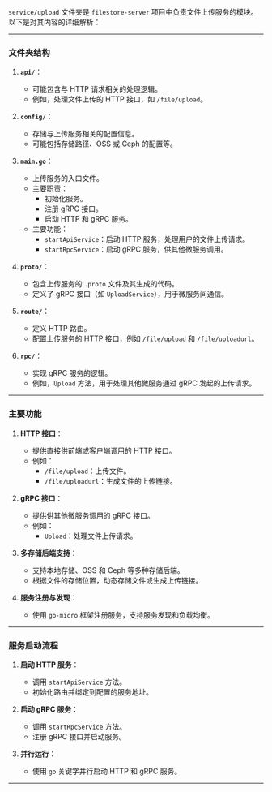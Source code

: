 `service/upload` 文件夹是 `filestore-server` 项目中负责文件上传服务的模块。以下是对其内容的详细解析：

---

### 文件夹结构
1. **`api/`**：
   - 可能包含与 HTTP 请求相关的处理逻辑。
   - 例如，处理文件上传的 HTTP 接口，如 `/file/upload`。

2. **`config/`**：
   - 存储与上传服务相关的配置信息。
   - 可能包括存储路径、OSS 或 Ceph 的配置等。

3. **`main.go`**：
   - 上传服务的入口文件。
   - 主要职责：
     - 初始化服务。
     - 注册 gRPC 接口。
     - 启动 HTTP 和 gRPC 服务。
   - 主要功能：
     - `startApiService`：启动 HTTP 服务，处理用户的文件上传请求。
     - `startRpcService`：启动 gRPC 服务，供其他微服务调用。

4. **`proto/`**：
   - 包含上传服务的 `.proto` 文件及其生成的代码。
   - 定义了 gRPC 接口（如 `UploadService`），用于微服务间通信。

5. **`route/`**：
   - 定义 HTTP 路由。
   - 配置上传服务的 HTTP 接口，例如 `/file/upload` 和 `/file/uploadurl`。

6. **`rpc/`**：
   - 实现 gRPC 服务的逻辑。
   - 例如，`Upload` 方法，用于处理其他微服务通过 gRPC 发起的上传请求。

---

### 主要功能
1. **HTTP 接口**：
   - 提供直接供前端或客户端调用的 HTTP 接口。
   - 例如：
     - `/file/upload`：上传文件。
     - `/file/uploadurl`：生成文件的上传链接。

2. **gRPC 接口**：
   - 提供供其他微服务调用的 gRPC 接口。
   - 例如：
     - `Upload`：处理文件上传请求。

3. **多存储后端支持**：
   - 支持本地存储、OSS 和 Ceph 等多种存储后端。
   - 根据文件的存储位置，动态存储文件或生成上传链接。

4. **服务注册与发现**：
   - 使用 `go-micro` 框架注册服务，支持服务发现和负载均衡。

---

### 服务启动流程
1. **启动 HTTP 服务**：
   - 调用 `startApiService` 方法。
   - 初始化路由并绑定到配置的服务地址。

2. **启动 gRPC 服务**：
   - 调用 `startRpcService` 方法。
   - 注册 gRPC 接口并启动服务。

3. **并行运行**：
   - 使用 `go` 关键字并行启动 HTTP 和 gRPC 服务。

---